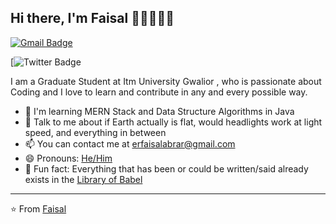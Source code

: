 ## Hi there, I'm Faisal 👋🏼👨🏻‍💻

[![Gmail Badge](https://img.shields.io/badge/-sdey9@uic.edu-c14438?style=flat&logo=Gmail&logoColor=white)](https://mail.google.com/mail/u/0/?tab=rm&ogbl#inbox)
<!-- [![Linkedin Badge]() -->
[![Twitter Badge]()
<!-- [![Messenger Badge]() -->



I am a Graduate Student at Itm University Gwalior , who is passionate about Coding and I love to learn and contribute in any and every possible way.

- 👯 I'm learning MERN Stack and Data Structure Algorithms in Java
- 💬 Talk to me about if Earth actually is flat, would headlights work at light speed, and everything in between
- 📫 You can contact me at erfaisalabrar@gmail.com
- 😄 Pronouns: [He/Him](https://www.mypronouns.org/he-him)
- 👾 Fun fact: Everything that has been or could be written/said already exists in the [Library of Babel](https://libraryofbabel.info/)


----

⭐️ From [Faisal](https://github.com/erfaisalabrar)
